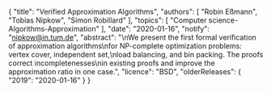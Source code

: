 {
    "title": "Verified Approximation Algorithms",
    "authors": [
        "Robin Eßmann",
        "Tobias Nipkow",
        "Simon Robillard"
    ],
    "topics": [
        "Computer science-Algorithms-Approximation"
    ],
    "date": "2020-01-16",
    "notify": "nipkow@in.tum.de",
    "abstract": "\nWe present the first formal verification of approximation algorithms\nfor NP-complete optimization problems: vertex cover, independent set,\nload balancing, and bin packing. The proofs correct incompletenesses\nin existing proofs and improve the approximation ratio in one case.",
    "licence": "BSD",
    "olderReleases": {
        "2019": "2020-01-16"
    }
}